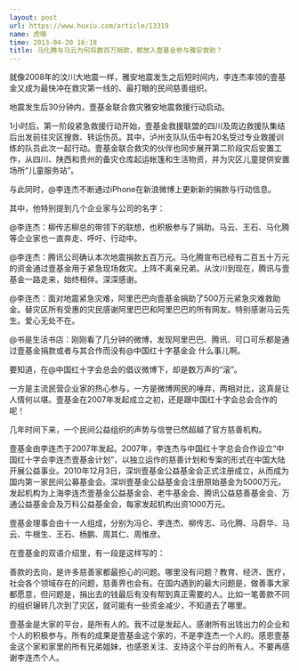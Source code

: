 ```yaml
---
layout: post
url: https://www.huxiu.com/article/13319
name: 虎嗅
time: 2013-04-20 16:18
title: 马化腾与马云为何将数百万捐款，都放入壹基金参与雅安救助？
---
```

就像2008年的汶川大地震一样，雅安地震发生之后短时间内，李连杰率领的壹基金又成为最快冲在救灾第一线的、最打眼的民间慈善组织。

地震发生后30分钟内，壹基金联合救灾雅安地震救援行动启动。

1小时后，第一阶段紧急救援行动开始，壹基金救援联盟的四川及周边救援队集结后出发前往灾区搜救、转运伤员。其中，泸州支队队伍中有20名受过专业救援训练的队员此次一起行动。壹基金联合救灾的伙伴也同步展开第二阶段灾后安置工作，从四川、陕西和贵州的备灾仓库起运帐篷和生活物资，并为灾区儿童提供安置场所“儿童服务站”。

与此同时，@李连杰不断通过iPhone在新浪微博上更新新的捐款与行动信息。

其中，他特别提到几个企业家与公司的名字：

@李连杰：柳传志柳总的带领下的联想，也积极参与了捐助。马云、王石、马化腾等企业家也一直奔走、呼吁、行动中。

@李连杰：腾讯公司确认本次地震捐款五百万元。马化腾宣布已经有二百五十万元的资金通过壹基金用于紧急现场救灾。上阵不离亲兄弟。从汶川到现在，腾讯与壹基金一路走来，始终相伴。深深感谢。

@李连杰：面对地震紧急灾难，阿里巴巴向壹基金捐助了500万元紧急灾难救助金。替灾区所有受惠的灾民感谢阿里巴巴和阿里巴巴的所有网友。特别感谢马云先生。爱心无处不在。

@书是生活书店：刚刚看了几分钟的微博，发现阿里巴巴、腾讯、可口可乐都是通过壹基金捐款或者与其合作而没有@中国红十字基金会 什么事儿啊。

要知道，在@中国红十字会总会的倡议微博下，却是数万声的“滚”。

一方是主流民营企业家的热心参与，一方是微博网民的唾弃，两相对比，这真是让人情何以堪。壹基金在2007年发起成立之初，还是跟中国红十字会总会合作的呢！

几年时间下来，一个民间公益组织的声势与信誉已然超越了官方慈善机构。

壹基金由李连杰于2007年发起。2007年，李连杰与中国红十字总会合作设立“中国红十字会李连杰壹基金计划”，以独立运作的慈善计划和专案的形式在中国大陆开展公益事业。2010年12月3日，深圳壹基金公益基金会正式注册成立，从而成为国内第一家民间公募基金会。深圳壹基金公益基金会注册原始基金为5000万元，发起机构为上海李连杰壹基金公益基金会、老牛基金会、腾讯公益慈善基金会、万通公益基金会及万科公益基金会，每家发起机构出资1000万元。

壹基金理事会由十一人组成，分别为冯仑、李连杰、柳传志、马化腾、马蔚华、马云、牛根生、王石、杨鹏、周其仁、周惟彦。

在壹基金的双语介绍里，有一段是这样写的：

善款的去向，是许多慈善家都最担心的问题。哪里没有问题？教育、经济、医疗，社会各个领域存在的问题，慈善界也会有。在国内遇到的最大问题是，做善事大家都愿意，但问题是，捐出去的钱最后有没有帮到真正需要的人。比如一笔善款不同的组织辗转几次到了灾区，就可能有一些资金减少，不知道去了哪里。

壹基金是大家的平台，是所有人的。我不过是发起人。感谢所有出钱出力的企业和个人的积极参与。所有的成果是壹基金这个家的，不是李连杰一个人的。感恩壹基金这个家和家里的所有兄弟姐妹，也感恩关注、支持这个平台的所有人。不要再感谢李连杰个人。

